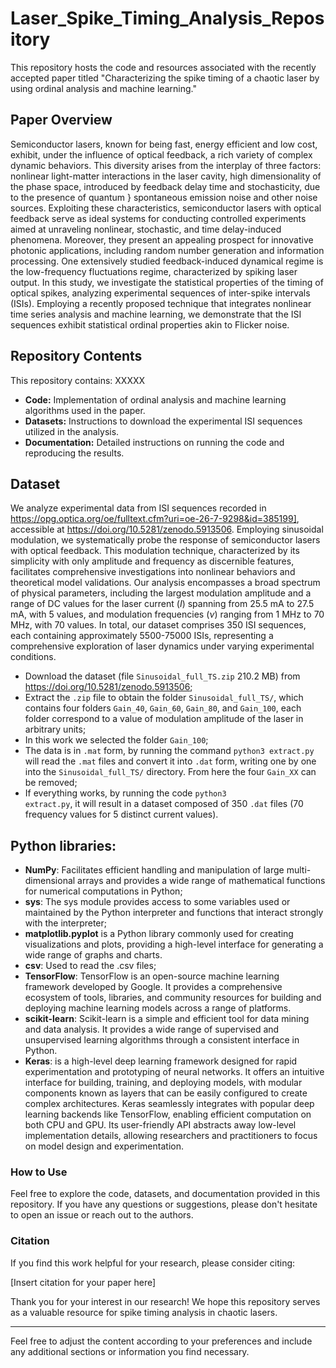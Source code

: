# Laser_Spike_Timing_Analysis_Repository
 This repository hosts the code and resources associated with the recently accepted paper titled "Characterizing the spike timing of a chaotic laser by using ordinal analysis and machine learning."

## Paper Overview

Semiconductor lasers, known for being fast, energy efficient and low cost, exhibit, under the influence of optical feedback, a rich variety of complex dynamic behaviors. This diversity arises from the interplay of three factors: nonlinear light-matter interactions in the laser cavity, high dimensionality of the phase space, introduced by feedback delay time and stochasticity, due to the presence of quantum } spontaneous emission noise and other noise sources. Exploiting these characteristics, semiconductor lasers with optical feedback serve as ideal systems for conducting controlled experiments aimed at unraveling nonlinear, stochastic, and time delay-induced phenomena. Moreover, they present an appealing prospect for innovative photonic applications, including random number generation and information processing. One extensively studied feedback-induced dynamical regime is the low-frequency fluctuations regime, characterized by spiking laser output. In this study, we investigate the statistical properties of the timing of optical spikes, analyzing experimental sequences of inter-spike intervals (ISIs). Employing a recently proposed technique that integrates nonlinear time series analysis and machine learning, we demonstrate that the ISI sequences exhibit statistical ordinal properties akin to Flicker noise.

## Repository Contents

This repository contains: XXXXX

- **Code:** Implementation of ordinal analysis and machine learning algorithms used in the paper.
- **Datasets:** Instructions to download the experimental ISI sequences utilized in the analysis.
- **Documentation:** Detailed instructions on running the code and reproducing the results.

## Dataset

We analyze experimental data from ISI sequences recorded in https://opg.optica.org/oe/fulltext.cfm?uri=oe-26-7-9298&id=385199], accessible at https://doi.org/10.5281/zenodo.5913506. Employing sinusoidal modulation, we systematically probe the response of semiconductor lasers with optical feedback. This modulation technique, characterized by its simplicity with only amplitude and frequency as discernible features, facilitates comprehensive investigations into nonlinear behaviors and theoretical model validations. Our analysis encompasses a broad spectrum of physical parameters, including the largest modulation amplitude and a range of DC values for the laser current ($I$) spanning from 25.5 mA to 27.5 mA, with 5 values, and modulation frequencies ($\nu$) ranging from 1 MHz to 70 MHz, with 70 values. In total, our dataset comprises 350 ISI sequences, each containing approximately 5500-75000 ISIs, representing a comprehensive exploration of laser dynamics under varying experimental conditions.
- Download the dataset (file <code>Sinusoidal_full_TS.zip</code> 210.2 MB) from https://doi.org/10.5281/zenodo.5913506;
- Extract the <code>.zip</code> file to obtain the folder <code>Sinusoidal_full_TS/</code>, which contains four folders <code>Gain_40</code>, <code>Gain_60</code>, <code>Gain_80</code>, and <code>Gain_100</code>, each folder correspond to a value of modulation amplitude of the laser in arbitrary units;
- In this work we selected the folder <code>Gain_100</code>;
- The data is in <code>.mat</code> form, by running the command <code>python3 extract.py</code> will read the <code>.mat</code> files and convert it into <code>.dat</code> form, writing one by one into the <code>Sinusoidal_full_TS/</code> directory. From here the four <code>Gain_XX</code> can be removed;
- If everything works, by running the code <code>python3 extract.py</code>, it will result in a dataset composed of 350 <code>.dat</code> files (70 frequency values for 5 distinct current values).

## Python libraries:

- **NumPy**: Facilitates efficient handling and manipulation of large multi-dimensional arrays and provides a wide range of mathematical functions for numerical computations in Python;
- **sys**: The sys module provides access to some variables used or maintained by the Python interpreter and functions that interact strongly with the interpreter;
- **matplotlib.pyplot** is a Python library commonly used for creating visualizations and plots, providing a high-level interface for generating a wide range of graphs and charts.
- **csv**: Used to read the .csv files;
- **TensorFlow**: TensorFlow is an open-source machine learning framework developed by Google. It provides a comprehensive ecosystem of tools, libraries, and community resources for building and deploying machine learning models across a range of platforms.
- **scikit-learn**: Scikit-learn is a simple and efficient tool for data mining and data analysis. It provides a wide range of supervised and unsupervised learning algorithms through a consistent interface in Python.
- **Keras**: is a high-level deep learning framework designed for rapid experimentation and prototyping of neural networks. It offers an intuitive interface for building, training, and deploying models, with modular components known as layers that can be easily configured to create complex architectures. Keras seamlessly integrates with popular deep learning backends like TensorFlow, enabling efficient computation on both CPU and GPU. Its user-friendly API abstracts away low-level implementation details, allowing researchers and practitioners to focus on model design and experimentation.



### How to Use

Feel free to explore the code, datasets, and documentation provided in this repository. If you have any questions or suggestions, please don't hesitate to open an issue or reach out to the authors.

### Citation

If you find this work helpful for your research, please consider citing:

\[Insert citation for your paper here\]

Thank you for your interest in our research! We hope this repository serves as a valuable resource for spike timing analysis in chaotic lasers.

---

Feel free to adjust the content according to your preferences and include any additional sections or information you find necessary.

